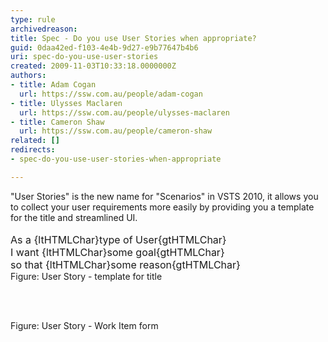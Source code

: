 ```yaml
---
type: rule
archivedreason: 
title: Spec - Do you use User Stories when appropriate?
guid: 0daa42ed-f103-4e4b-9d27-e9b77647b4b6
uri: spec-do-you-use-user-stories
created: 2009-11-03T10:33:18.0000000Z
authors:
- title: Adam Cogan
  url: https://ssw.com.au/people/adam-cogan
- title: Ulysses Maclaren
  url: https://ssw.com.au/people/ulysses-maclaren
- title: Cameron Shaw
  url: https://ssw.com.au/people/cameron-shaw
related: []
redirects:
- spec-do-you-use-user-stories-when-appropriate

---
```



&quot;User Stories&quot; is the new name for &quot;Scenarios&quot; in VSTS 2010, it allows you to collect your user requirements more easily by providing you a template for the title and streamlined UI. <br>
<br>
<font style="width&#58;542px;height&#58;70px;" class="ms-rteCustom-GreyBox" size="+0">As a {ltHTMLChar}type of User{gtHTMLChar}<br>
I want {ltHTMLChar}some goal{gtHTMLChar}<br>
so that {ltHTMLChar}some reason{gtHTMLChar}</font><br>
<font class="ms-rteCustom-FigureNormal">Figure&#58; User Story - template for title</font> 

<br><excerpt class='endintro'></excerpt><br>

  <img alt="" src="/Management/RulesToBetterProjectManagement/PublishingImages/VSTS2010-UserStoryWI.jpg" /> <br>
<font class="ms-rteCustom-FigureNormal">Figure&#58; User Story - Work Item form</font><br>



